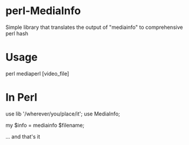 # perl-MediaInfo
Simple library that translates the output of "mediainfo" to comprehensive perl hash

# Usage
perl mediaperl [video_file]

# In Perl
use lib '/wherever/you/place/it';
use MediaInfo;

my $info = mediainfo $filename;

... and that's it
